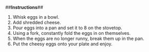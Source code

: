 
##**Instructions**##
1. Whisk eggs in a bowl.
2. Add shredded cheese.
3. Pour eggs into a pan and set it to 8 on the stovetop.
4. Using a fork, constantly fold the eggs in on themselves.
5. When the eggs are no longer runny, break them up in the pan.
6. Put the cheesy eggs onto your plate and enjoy.
